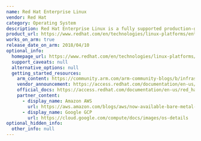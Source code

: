 ```yaml
---
name: Red Hat Enterprise Linux
vendor: Red Hat
category: Operating System
description: Red Hat Enterprise Linux is a fully supported production-grade operating system (OS) available on premises and in the cloud.
product_url: https://www.redhat.com/en/technologies/linux-platforms/enterprise-linux
works_on_arm: true
release_date_on_arm: 2018/04/10
optional_info:
  homepage_url: https://www.redhat.com/en/technologies/linux-platforms/enterprise-linux
  support_caveats: null
  alternative_options: null
  getting_started_resources:
    arm_content: https://community.arm.com/arm-community-blogs/b/infrastructure-solutions-blog/posts/software-innovations-with-red-hat-and-arm
    vendor_announcement: https://access.redhat.com/documentation/en-us/red_hat_enterprise_linux/7/html/7.5_release_notes/chap-red_hat_enterprise_linux-7.5_release_notes-architectures
    official_docs: https://access.redhat.com/documentation/en-us/red_hat_enterprise_linux/7/html/installation_guide/chap-simple-install
    partner_content:
      - display_name: Amazon AWS
        url: https://aws.amazon.com/blogs/aws/now-available-bare-metal-arm-based-ec2-instances/
      - display_name: Google GCP
        url: https://cloud.google.com/compute/docs/images/os-details
optional_hidden_info:
  other_info: null
---
```

